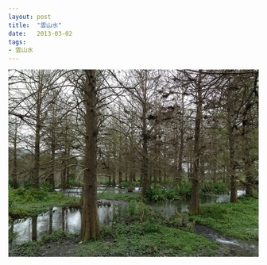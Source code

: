 ```yaml
---
layout: post
title:  "雲山水"
date:   2013-03-02
tags:
- 雲山水
---
```

![雲山水](/media/2013-03-02-雲山水.jpeg)